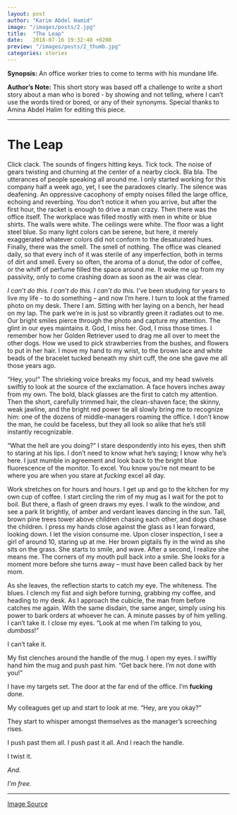 ```yaml
---
layout: post
author: "Karim Abdel Hamid"
image: "/images/posts/2.jpg"
title:  "The Leap"
date:   2018-07-16 19:32:40 +0200
preview: "/images/posts/2_thumb.jpg"
categories: stories
---
```


**Synopsis:** An office worker tries to come to terms with his mundane life.

**Author’s Note:** This short story was based off a challenge to write a short story about a man who is bored - by showing and not telling, where I can’t use the words tired or bored, or any of their synonyms. Special thanks to Amina Abdel Halim for editing this piece.

---

# The Leap

Click clack. The sounds of fingers hitting keys. Tick tock. The noise of gears
twisting and churning at the center of a nearby clock. Bla bla. The utterances
of people speaking all around me. I only started working for this company half a
week ago, yet, I see the paradoxes clearly. The silence was deafening. An
oppressive cacophony of empty noises filled the large office, echoing and
reverbing. You don’t notice it when you arrive, but after the first hour, the
racket is enough to drive a man crazy. Then there was the office itself. The
workplace was filled mostly with men in white or blue shirts. The walls were
white. The ceilings were white. The floor was a light steel blue. So many light
colors can be serene, but here, it merely exaggerated whatever colors did not
conform to the desaturated hues. Finally, there was the smell. The smell of
nothing. The office was cleaned daily, so that every inch of it was sterile of
any imperfection, both in terms of dirt and smell. Every so often, the aroma of
a donut, the odor of coffee, or the whiff of perfume filled the space around me.
It woke me up from my passivity, only to come crashing down as soon as the air
was clear.

*I can’t do this. I can’t do this. I can’t do this.* I’ve been studying for
years to live my life - to do something – and now I’m here. I turn to look at
the framed photo on my desk. There I am. Sitting with her laying on a bench, her
head on my lap. The park we’re in is just so vibrantly green it radiates out to
me. Our bright smiles pierce through the photo and capture my attention. The
glint in our eyes maintains it. God, I miss her. God, I miss those times. I
remember how her Golden Retriever used to drag me all over to meet the other
dogs. How we used to pick strawberries from the bushes, and flowers to put in
her hair. I move my hand to my wrist, to the brown lace and white beads of the
bracelet tucked beneath my shirt cuff, the one she gave me all those years ago.

“Hey, you!” The shrieking voice breaks my focus, and my head swivels swiftly to
look at the source of the exclamation. A face hovers inches away from my own.
The bold, black glasses are the first to catch my attention. Then the short,
carefully trimmed hair, the clean-shaven face; the skinny, weak jawline, and the
bright red power tie all slowly bring me to recognize him: one of the dozens of
middle-managers roaming the office. I don’t know the man, he could be faceless,
but they all look so alike that he’s still instantly recognizable.

“What the hell are you doing?” I stare despondently into his eyes, then shift to
staring at his lips. I don’t need to know what he’s saying; I know why he’s
here. I just mumble in agreement and look back to the bright blue fluorescence
of the monitor. To excel. You know you’re not meant to be where you are when you
stare at *fucking* excel all day.

Work stretches on for hours and hours. I get up and go to the kitchen for my own
cup of coffee. I start circling the rim of my mug as I wait for the pot to boil.
But there, a flash of green draws my eyes. I walk to the window, and see a park
lit brightly, of amber and verdant leaves dancing in the sun. Tall, brown pine
trees tower above children chasing each other, and dogs chase the children. I
press my hands close against the glass as I lean forward, looking down. I let
the vision consume me. Upon closer inspection, I see a girl of around 10,
staring up at me. Her brown pigtails fly in the wind as she sits on the grass.
She starts to smile, and wave. After a second, I realize she means me. The
corners of my mouth pull back into a smile. She looks for a moment more before
she turns away – must have been called back by her mom.

As she leaves, the reflection starts to catch my eye. The whiteness. The blues.
I clench my fist and sigh before turning, grabbing my coffee, and heading to my
desk. As I approach the cubicle, the man from before catches me again. With the
same disdain, the same anger, simply using his power to bark orders at whoever
he can. A minute passes by of him yelling. I can’t take it. I close my eyes.
“Look at me when I’m talking to you, *dumbass*!”

I can’t take it.

My fist clenches around the handle of the mug. I open my eyes. I swiftly hand
him the mug and push past him. “Get back here. I’m not done with you!”

I have my targets set. The door at the far end of the office. I’m **fucking**
done.

My colleagues get up and start to look at me. “Hey, are you okay?”

They start to whisper amongst themselves as the manager’s screeching rises.

I push past them all. I push past it all. And I reach the handle.

I twist it.

*And.*

*I’m free.*


---

[Image Source](https://www.pexels.com/photo/light-road-landscape-nature-35600/)
